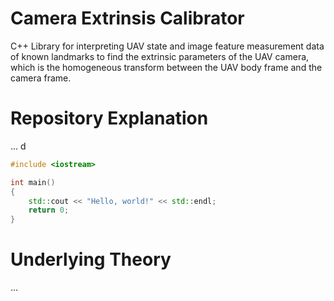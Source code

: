 # Camera Extrinsis Calibrator

C++ Library for interpreting UAV state and image feature measurement data of known landmarks to find the extrinsic parameters of the UAV camera, which is the homogeneous transform between the UAV body frame and the camera frame.

# Repository Explanation

... d

```c++
#include <iostream>

int main()
{
    std::cout << "Hello, world!" << std::endl;
    return 0;
}
```



# Underlying Theory

...
